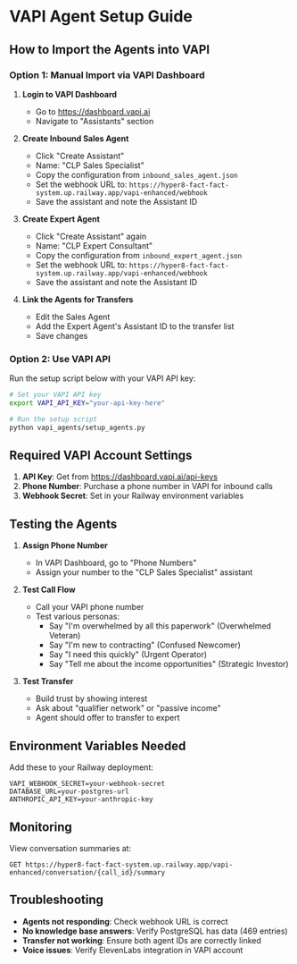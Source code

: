 # VAPI Agent Setup Guide

## How to Import the Agents into VAPI

### Option 1: Manual Import via VAPI Dashboard

1. **Login to VAPI Dashboard**
   - Go to https://dashboard.vapi.ai
   - Navigate to "Assistants" section

2. **Create Inbound Sales Agent**
   - Click "Create Assistant"
   - Name: "CLP Sales Specialist"
   - Copy the configuration from `inbound_sales_agent.json`
   - Set the webhook URL to: `https://hyper8-fact-fact-system.up.railway.app/vapi-enhanced/webhook`
   - Save the assistant and note the Assistant ID

3. **Create Expert Agent**
   - Click "Create Assistant" again
   - Name: "CLP Expert Consultant"
   - Copy the configuration from `inbound_expert_agent.json`
   - Set the webhook URL to: `https://hyper8-fact-fact-system.up.railway.app/vapi-enhanced/webhook`
   - Save the assistant and note the Assistant ID

4. **Link the Agents for Transfers**
   - Edit the Sales Agent
   - Add the Expert Agent's Assistant ID to the transfer list
   - Save changes

### Option 2: Use VAPI API

Run the setup script below with your VAPI API key:

```bash
# Set your VAPI API key
export VAPI_API_KEY="your-api-key-here"

# Run the setup script
python vapi_agents/setup_agents.py
```

## Required VAPI Account Settings

1. **API Key**: Get from https://dashboard.vapi.ai/api-keys
2. **Phone Number**: Purchase a phone number in VAPI for inbound calls
3. **Webhook Secret**: Set in your Railway environment variables

## Testing the Agents

1. **Assign Phone Number**
   - In VAPI Dashboard, go to "Phone Numbers"
   - Assign your number to the "CLP Sales Specialist" assistant

2. **Test Call Flow**
   - Call your VAPI phone number
   - Test various personas:
     - Say "I'm overwhelmed by all this paperwork" (Overwhelmed Veteran)
     - Say "I'm new to contracting" (Confused Newcomer)
     - Say "I need this quickly" (Urgent Operator)
     - Say "Tell me about the income opportunities" (Strategic Investor)

3. **Test Transfer**
   - Build trust by showing interest
   - Ask about "qualifier network" or "passive income"
   - Agent should offer to transfer to expert

## Environment Variables Needed

Add these to your Railway deployment:

```env
VAPI_WEBHOOK_SECRET=your-webhook-secret
DATABASE_URL=your-postgres-url
ANTHROPIC_API_KEY=your-anthropic-key
```

## Monitoring

View conversation summaries at:
```
GET https://hyper8-fact-fact-system.up.railway.app/vapi-enhanced/conversation/{call_id}/summary
```

## Troubleshooting

- **Agents not responding**: Check webhook URL is correct
- **No knowledge base answers**: Verify PostgreSQL has data (469 entries)
- **Transfer not working**: Ensure both agent IDs are correctly linked
- **Voice issues**: Verify ElevenLabs integration in VAPI account